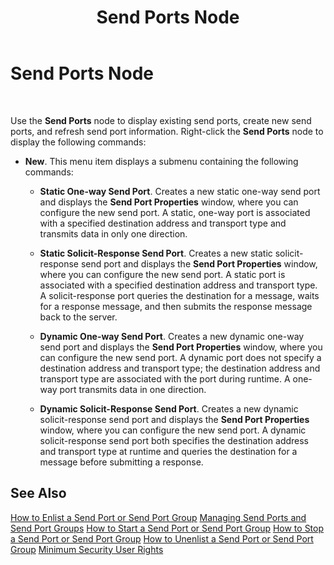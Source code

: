 ﻿---
title: Send Ports Node
TOCTitle: Send Ports Node
ms:assetid: 8fd747c8-b69e-4a31-b201-03510f91c918
ms:mtpsurl: https://msdn.microsoft.com/en-us/library/Aa561362(v=BTS.80)
ms:contentKeyID: 51529660
ms.date: 08/30/2017
mtps_version: v=BTS.80
f1_keywords:
- bts10.admin.node.sendports
---

# Send Ports Node

 

Use the **Send Ports** node to display existing send ports, create new send ports, and refresh send port information. Right-click the **Send Ports** node to display the following commands:

  - **New**. This menu item displays a submenu containing the following commands:
    
      - **Static One-way Send Port**. Creates a new static one-way send port and displays the **Send Port Properties** window, where you can configure the new send port. A static, one-way port is associated with a specified destination address and transport type and transmits data in only one direction.
    
      - **Static Solicit-Response Send Port**. Creates a new static solicit-response send port and displays the **Send Port Properties** window, where you can configure the new send port. A static port is associated with a specified destination address and transport type. A solicit-response port queries the destination for a message, waits for a response message, and then submits the response message back to the server.
    
      - **Dynamic One-way Send Port**. Creates a new dynamic one-way send port and displays the **Send Port Properties** window, where you can configure the new send port. A dynamic port does not specify a destination address and transport type; the destination address and transport type are associated with the port during runtime. A one-way port transmits data in one direction.
    
      - **Dynamic Solicit-Response Send Port**. Creates a new dynamic solicit-response send port and displays the **Send Port Properties** window, where you can configure the new send port. A dynamic solicit-response send port both specifies the destination address and transport type at runtime and queries the destination for a message before submitting a response.

## See Also

[How to Enlist a Send Port or Send Port Group](https://msdn.microsoft.com/en-us/library/aa578592\(v=bts.80\))  
[Managing Send Ports and Send Port Groups](https://msdn.microsoft.com/en-us/library/aa561407\(v=bts.80\))  
[How to Start a Send Port or Send Port Group](https://msdn.microsoft.com/en-us/library/aa561872\(v=bts.80\))  
[How to Stop a Send Port or Send Port Group](https://msdn.microsoft.com/en-us/library/aa577932\(v=bts.80\))  
[How to Unenlist a Send Port or Send Port Group](https://msdn.microsoft.com/en-us/library/aa559480\(v=bts.80\))  
[Minimum Security User Rights](https://msdn.microsoft.com/en-us/library/aa559845\(v=bts.80\))

